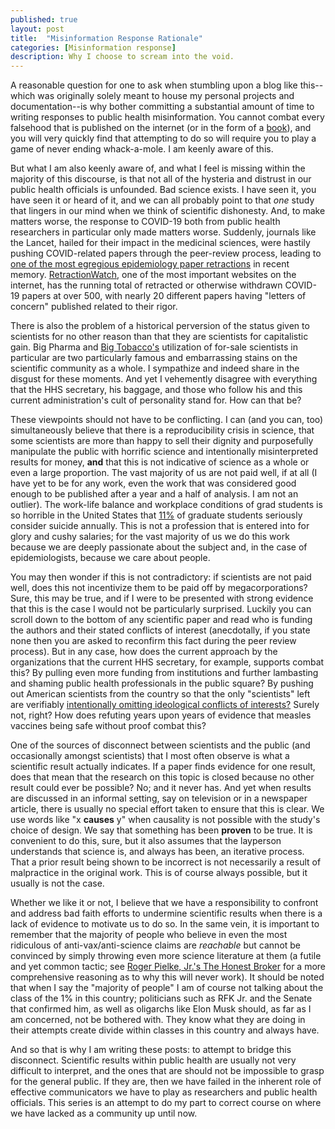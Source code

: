 ```yaml
---
published: true
layout: post
title:  "Misinformation Response Rationale"
categories: [Misinformation response]
description: Why I choose to scream into the void.
---
```


A reasonable question for one to ask when stumbling upon a blog like this--which was originally solely meant to house my personal projects and documentation--is why bother committing a substantial amount of time to writing responses to public health misinformation. You cannot combat every falsehood that is published on the internet (or in the form of a [book](https://claremontreviewofbooks.com/whats-up-doc/)), and you will very quickly find that attempting to do so will require you to play a game of never ending whack-a-mole. I am keenly aware of this. 

But what I am also keenly aware of, and what I feel is missing within the majority of this discourse, is that not all of the hysteria and distrust in our public health officials is unfounded. Bad science exists. I have seen it, you have seen it or heard of it, and we can all probably point to that *one* study that lingers in our mind when we think of scientific dishonesty. And, to make matters worse, the response to COVID-19 both from public health researchers in particular only made matters worse. Suddenly, journals like the Lancet, hailed for their impact in the medicinal sciences, were hastily pushing COVID-related papers through the peer-review process, leading to [one of the most egregious epidemiology paper retractions](https://www.theguardian.com/commentisfree/2020/jun/05/lancet-had-to-do-one-of-the-biggest-retractions-in-modern-history-how-could-this-happen) in recent memory. [RetractionWatch](https://retractionwatch.com/retracted-coronavirus-covid-19-papers/), one of the most important websites on the internet, has the running total of retracted or otherwise withdrawn COVID-19 papers at over 500, with nearly 20 different papers having "letters of concern" published related to their rigor. 

There is also the problem of a historical perversion of the status given to scientists for no other reason than that they are scientists for capitalistic gain. Big Pharma and [Big Tobacco's](https://www.merchantsofdoubt.org/) utilization of for-sale scientists in particular are two particularly famous and embarrassing stains on the scientific community as a whole. I sympathize and indeed share in the disgust for these moments. And yet I vehemently disagree with everything that the HHS secretary, his baggage, and those who follow his and this current administration's cult of personality stand for. How can that be? 

These viewpoints should not have to be conflicting. I can (and you can, too) simultaneously believe that there is a reproducibility crisis in science, that some scientists are more than happy to sell their dignity and purposefully manipulate the public with horrific science and intentionally misinterpreted results for money, **and** that this is not indicative of science as a whole or even a large proportion. The vast majority of us are not paid well, if at all (I have yet to be for any work, even the work that was considered good enough to be published after a year and a half of analysis. I am not an outlier). The work-life balance and workplace conditions of grad students is so horrible in the United States that [11%](https://grad.uw.edu/advice/being-supportive-and-getting-support-suicide-prevention-for-grad-students/) of graduate students seriously consider suicide annually. This is not a profession that is entered into for glory and cushy salaries; for the vast majority of us we do this work because we are deeply passionate about the subject and, in the case of epidemiologists, because we care about people. 

You  may then wonder if this is not contradictory: if scientists are not paid well, does this not incentivize them to be paid off by megacorporations? Sure, this may be true, and if I were to be presented with strong evidence that this is the case I would not be particularly surprised. Luckily you can scroll down to the bottom of any scientific paper and read who is funding the authors and their stated conflicts of interest (anecdotally, if you state none then you are asked to reconfirm this fact during the peer review process). But in any case, how does the current approach by the organizations that the current HHS secretary, for example, supports combat this? By pulling even more funding from institutions and further lambasting and shaming public health professionals in the public square? By pushing out American scientists from the country so that the only "scientists" left are verifiably [intentionally omitting ideological conflicts of interests?](https://www.hrc.org/resources/the-lies-and-dangers-of-reparative-therapy) Surely not, right? How does refuting years upon years of evidence that measles vaccines being safe without proof combat this? 

One of the sources of disconnect between scientists and the public (and occasionally amongst scientists) that I most often observe is what a scientific result actually indicates. If a paper finds evidence for one result, does that mean that the research on this topic is closed because no other result could ever be possible? No; and it never has. And yet when results are discussed in an informal setting, say on television or in a newspaper article, there is usually no special effort taken to ensure that this is clear. We use words like "x **causes** y" when causality is not possible with the study's choice of design. We say that something has been **proven** to be true. It is convenient to do this, sure, but it also assumes that the layperson understands that science is, and always has been, an iterative process. That a prior result being shown to be incorrect is not necessarily a result of malpractice in the original work. This is of course always possible, but it usually is not the case. 

Whether we like it or not, I believe that we have a responsibility to confront and address bad faith efforts to undermine scientific results when there is a lack of evidence to motivate us to do so. In the same vein, it is important to remember that the majority of people who believe in even the most ridiculous of anti-vax/anti-science claims are *reachable* but cannot be convinced by simply throwing even more science literature at them (a futile and yet common tactic; see [Roger Pielke, Jr.'s The Honest Broker](https://www.cambridge.org/core/books/honest-broker/A41AD4D7D14077165807DBE057B5FAF9) for a more comprehensive reasoning as to why this will never work). It should be noted that when I say the "majority of people" I am of course not talking about the class of the 1% in this country; politicians such as RFK Jr. and the Senate that confirmed him, as well as oligarchs like Elon Musk should, as far as I am concerned, not be bothered with. They know what they are doing in their attempts create divide within classes in this country and always have. 

And so that is why I am writing these posts: to attempt to bridge this disconnect. Scientific results within public health are usually not very difficult to interpret, and the ones that are should not be impossible to grasp for the general public. If they are, then we have failed in the inherent role of effective communicators we have to play as researchers and public health officials. This series is an attempt to do my part to correct course on where we have lacked as a community up until now. 